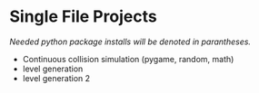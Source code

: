 # Single File Projects
*Needed python package installs will be denoted in parantheses.*
- Continuous collision simulation (pygame, random, math)
- level generation
- level generation 2
